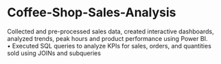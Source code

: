 # Coffee-Shop-Sales-Analysis
 Collected and pre-processed sales data, created interactive dashboards, analyzed trends, peak hours and product  performance using Power BI.  
 • Executed SQL queries to analyze KPIs for sales, orders, and quantities sold using JOINs and subqueries
